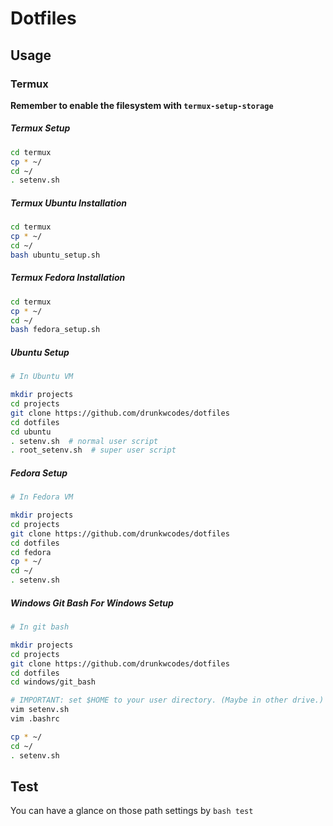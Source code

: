 # Dotfiles

## Usage

### Termux

**Remember to enable the filesystem with `termux-setup-storage`**


##### Termux Setup


```bash
cd termux
cp * ~/
cd ~/
. setenv.sh
```


##### Termux Ubuntu Installation


```bash
cd termux
cp * ~/
cd ~/
bash ubuntu_setup.sh
```


##### Termux Fedora Installation


```bash
cd termux
cp * ~/
cd ~/
bash fedora_setup.sh
```


##### Ubuntu Setup


```bash
# In Ubuntu VM

mkdir projects
cd projects
git clone https://github.com/drunkwcodes/dotfiles
cd dotfiles
cd ubuntu
. setenv.sh  # normal user script
. root_setenv.sh  # super user script
```


##### Fedora Setup


```bash
# In Fedora VM

mkdir projects
cd projects
git clone https://github.com/drunkwcodes/dotfiles
cd dotfiles
cd fedora
cp * ~/
cd ~/
. setenv.sh
```

##### Windows Git Bash For Windows Setup


```bash
# In git bash

mkdir projects
cd projects
git clone https://github.com/drunkwcodes/dotfiles
cd dotfiles
cd windows/git_bash

# IMPORTANT: set $HOME to your user directory. (Maybe in other drive.)
vim setenv.sh
vim .bashrc

cp * ~/
cd ~/
. setenv.sh
```



## Test

You can have a glance on those path settings by `bash test`
